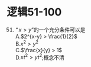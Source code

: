 # 逻辑51-100
51. $“x > y”$的一个充分条件可以是 <br> A.$2^{x-y} > \frac{1}{2}$ <br> B.$x^{2} > y^{2}$ <br> C.$\frac{x}{y} > 1$ <br> D.$xt^{2} > yt^{2}$;概念不清
